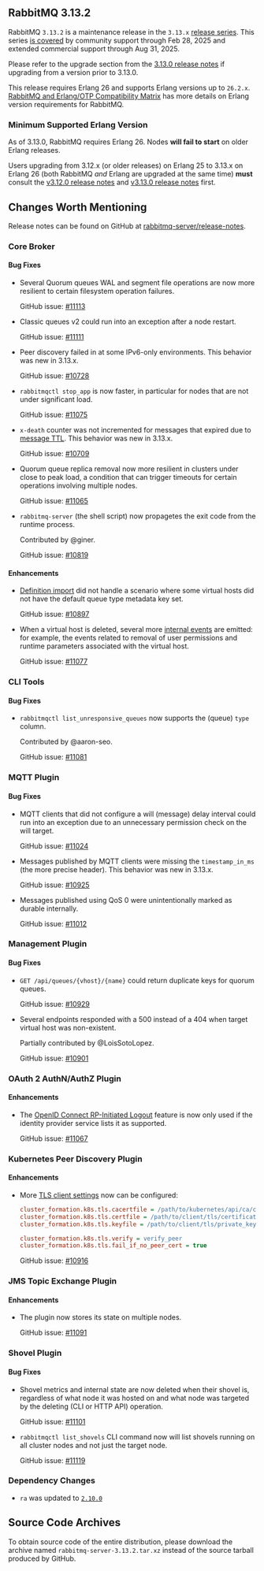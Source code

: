 ## RabbitMQ 3.13.2

RabbitMQ `3.13.2` is a maintenance release in the `3.13.x` [release series](https://www.rabbitmq.com/release-information).
This series [is covered](https://www.rabbitmq.com/release-information) by community support through Feb 28, 2025 and extended commercial support through Aug 31, 2025.

Please refer to the upgrade section from the [3.13.0 release notes](https://github.com/rabbitmq/rabbitmq-server/releases/tag/v3.13.0)
if upgrading from a version prior to 3.13.0.

This release requires Erlang 26 and supports Erlang versions up to `26.2.x`.
[RabbitMQ and Erlang/OTP Compatibility Matrix](https://www.rabbitmq.com/docs/which-erlang) has more details on
Erlang version requirements for RabbitMQ.


### Minimum Supported Erlang Version

As of 3.13.0, RabbitMQ requires Erlang 26. Nodes **will fail to start** on older Erlang releases.

Users upgrading from 3.12.x (or older releases) on Erlang 25 to 3.13.x on Erlang 26
(both RabbitMQ *and* Erlang are upgraded at the same time) **must** consult
the [v3.12.0 release notes](https://github.com/rabbitmq/rabbitmq-server/releases/tag/v3.12.0) and [v3.13.0 release notes](https://github.com/rabbitmq/rabbitmq-server/releases/tag/v3.13.0) first.


## Changes Worth Mentioning

Release notes can be found on GitHub at [rabbitmq-server/release-notes](https://github.com/rabbitmq/rabbitmq-server/tree/v3.13.x/release-notes).


### Core Broker

#### Bug Fixes

 * Several Quorum queues WAL and segment file operations are now more resilient to certain filesystem operation failures.

   GitHub issue: [#11113](https://github.com/rabbitmq/rabbitmq-server/pull/11113)

 * Classic queues v2 could run into an exception after a node restart.

   GitHub issue: [#11111](https://github.com/rabbitmq/rabbitmq-server/pull/11111)

 * Peer discovery failed in at some IPv6-only environments. This behavior was new in 3.13.x.

   GitHub issue: [#10728](https://github.com/rabbitmq/rabbitmq-server/issues/10728)

 * `rabbitmqctl stop_app` is now faster, in particular for nodes that are not under significant load.

   GitHub issue: [#11075](https://github.com/rabbitmq/rabbitmq-server/pull/11075)

 * `x-death` counter was not incremented for messages that expired due to [message TTL]().
   This behavior was new in 3.13.x.

   GitHub issue: [#10709](https://github.com/rabbitmq/rabbitmq-server/issues/10709)

 * Quorum queue replica removal now more resilient in clusters under close to peak load,
   a condition that can trigger timeouts for certain operations involving multiple nodes.

   GitHub issue: [#11065](https://github.com/rabbitmq/rabbitmq-server/pull/11065)

 * `rabbitmq-server` (the shell script) now propagetes the exit code from the runtime process.

   Contributed by @giner.

   GitHub issue: [#10819](https://github.com/rabbitmq/rabbitmq-server/pull/10819)

#### Enhancements

 * [Definition import](https://www.rabbitmq.com/docs/definitions) did not handle a scenario where some virtual hosts did not have
   the default queue type metadata key set.

   GitHub issue: [#10897](https://github.com/rabbitmq/rabbitmq-server/pull/10897)

 * When a virtual host is deleted, several more [internal events](https://www.rabbitmq.com/docs/logging#internal-events) are emitted: for example,
   the events related to removal of user permissions and runtime parameters associated
   with the virtual host.

   GitHub issue: [#11077](https://github.com/rabbitmq/rabbitmq-server/pull/11077)


### CLI Tools

#### Bug Fixes

 * `rabbitmqctl list_unresponsive_queues` now supports the (queue) `type` column.

   Contributed by @aaron-seo.

   GitHub issue: [#11081](https://github.com/rabbitmq/rabbitmq-server/pull/11081)


### MQTT Plugin

#### Bug Fixes

 * MQTT clients that did not configure a will (message) delay interval could run into
   an exception due to an unnecessary permission check on the will target.

   GitHub issue: [#11024](https://github.com/rabbitmq/rabbitmq-server/pull/11024)

 * Messages published by MQTT clients were missing the `timestamp_in_ms` (the more precise header).
   This behavior was new in 3.13.x.

   GitHub issue: [#10925](https://github.com/rabbitmq/rabbitmq-server/pull/10925)

 * Messages published using QoS 0 were unintentionally marked as durable internally.

   GitHub issue: [#11012](https://github.com/rabbitmq/rabbitmq-server/pull/11012)


### Management Plugin

#### Bug Fixes

 * `GET /api/queues/{vhost}/{name}` could return duplicate keys for quorum queues.

   GitHub issue: [#10929](https://github.com/rabbitmq/rabbitmq-server/issues/10929)

 * Several endpoints responded with a 500 instead of a 404 when target virtual host
   was non-existent.

   Partially contributed by @LoisSotoLopez.

   GitHub issue: [#10901](https://github.com/rabbitmq/rabbitmq-server/issues/10901)


### OAuth 2 AuthN/AuthZ Plugin

#### Enhancements

 * The [OpenID Connect RP-Initiated Logout](https://openid.net/specs/openid-connect-rpinitiated-1_0.html) feature is now only used if the identity provider service
   lists it as supported.

   GitHub issue: [#11067](https://github.com/rabbitmq/rabbitmq-server/issues/11067)


### Kubernetes Peer Discovery Plugin

#### Enhancements

 * More [TLS client settings](https://www.rabbitmq.com/docs/ssl) now can be configured:

   ``` ini
   cluster_formation.k8s.tls.cacertfile = /path/to/kubernetes/api/ca/certificate.pem
   cluster_formation.k8s.tls.certfile = /path/to/client/tls/certificate.pem
   cluster_formation.k8s.tls.keyfile = /path/to/client/tls/private_key.pem

   cluster_formation.k8s.tls.verify = verify_peer
   cluster_formation.k8s.tls.fail_if_no_peer_cert = true

   ```

   GitHub issue: [#10916](https://github.com/rabbitmq/rabbitmq-server/pull/10916)


### JMS Topic Exchange Plugin

#### Enhancements

  * The plugin now stores its state on multiple nodes.

    GitHub issue: [#11091](https://github.com/rabbitmq/rabbitmq-server/pull/11091)


### Shovel Plugin

#### Bug Fixes

 * Shovel metrics and internal state are now deleted when their shovel is, regardless of what node
   it was hosted on and what node was targeted by the deleting (CLI or HTTP API) operation.

   GitHub issue: [#11101](https://github.com/rabbitmq/rabbitmq-server/pull/11101)

 * `rabbitmqctl list_shovels` CLI command now will list shovels running on all cluster nodes
   and not just the target node.

   GitHub issue: [#11119](https://github.com/rabbitmq/rabbitmq-server/pull/11119)


### Dependency Changes

 * `ra` was updated to [`2.10.0`](https://github.com/rabbitmq/ra/releases)

## Source Code Archives

To obtain source code of the entire distribution, please download the archive named `rabbitmq-server-3.13.2.tar.xz`
instead of the source tarball produced by GitHub.
